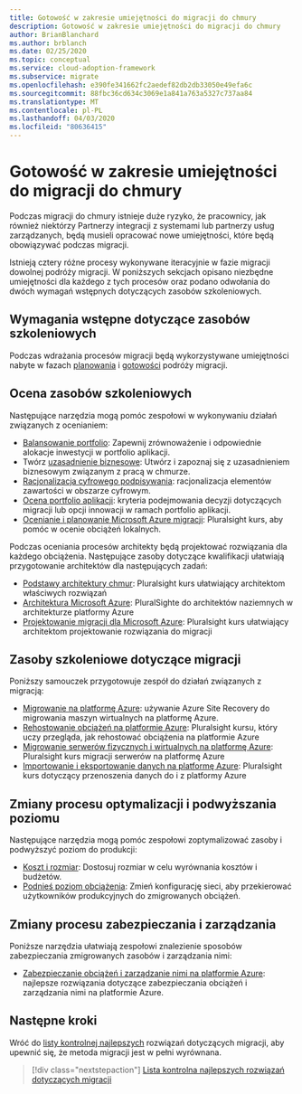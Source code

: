 ```yaml
---
title: Gotowość w zakresie umiejętności do migracji do chmury
description: Gotowość w zakresie umiejętności do migracji do chmury
author: BrianBlanchard
ms.author: brblanch
ms.date: 02/25/2020
ms.topic: conceptual
ms.service: cloud-adoption-framework
ms.subservice: migrate
ms.openlocfilehash: e390fe341662fc2aedef82db2db33050e49efa6c
ms.sourcegitcommit: 88fbc36cd634c3069e1a841a763a5327c737aa84
ms.translationtype: MT
ms.contentlocale: pl-PL
ms.lasthandoff: 04/03/2020
ms.locfileid: "80636415"
---
```

# <a name="skills-readiness-for-cloud-migration"></a>Gotowość w zakresie umiejętności do migracji do chmury

Podczas migracji do chmury istnieje duże ryzyko, że pracownicy, jak również niektórzy Partnerzy integracji z systemami lub partnerzy usług zarządzanych, będą musieli opracować nowe umiejętności, które będą obowiązywać podczas migracji.

Istnieją cztery różne procesy wykonywane iteracyjnie w fazie migracji dowolnej podróży migracji. W poniższych sekcjach opisano niezbędne umiejętności dla każdego z tych procesów oraz podano odwołania do dwóch wymagań wstępnych dotyczących zasobów szkoleniowych.

## <a name="prerequisites-skilling-resources"></a>Wymagania wstępne dotyczące zasobów szkoleniowych

Podczas wdrażania procesów migracji będą wykorzystywane umiejętności nabyte w fazach [planowania](../strategy/suggested-skills.md) i [gotowości](../organize/suggested-skills.md) podróży migracji.

## <a name="assess-skilling-resources"></a>Ocena zasobów szkoleniowych

Następujące narzędzia mogą pomóc zespołowi w wykonywaniu działań związanych z ocenianiem:

- [Balansowanie portfolio](../strategy/balance-the-portfolio.md): Zapewnij zrównoważenie i odpowiednie alokacje inwestycji w portfolio aplikacji.
- Twórz [uzasadnienie biznesowe](../strategy/cloud-migration-business-case.md): Utwórz i zapoznaj się z uzasadnieniem biznesowym związanym z pracą w chmurze.
- [Racjonalizacja cyfrowego podpisywania](../digital-estate/rationalize.md): racjonalizacja elementów zawartości w obszarze cyfrowym.
- [Ocena portfolio aplikacji](https://docs.microsoft.com/learn/modules/app-and-infra-migration-and-modernization): kryteria podejmowania decyzji dotyczących migracji lub opcji innowacji w ramach portfolio aplikacji.
- [Ocenianie i planowanie Microsoft Azure migracji](https://www.pluralsight.com/courses/microsoft-azure-migration-assessing-planning): Pluralsight kurs, aby pomóc w ocenie obciążeń lokalnych.

Podczas oceniania procesów architekty będą projektować rozwiązania dla każdego obciążenia. Następujące zasoby dotyczące kwalifikacji ułatwiają przygotowanie architektów dla następujących zadań:

- [Podstawy architektury chmur](https://app.pluralsight.com/library/courses/cloud-architecture-foundations): Pluralsight kurs ułatwiający architektom właściwych rozwiązań
- [Architektura Microsoft Azure](https://app.pluralsight.com/library/courses/cloud-architecture-foundations): PluralSighte do architektów naziemnych w architekturze platformy Azure
- [Projektowanie migracji dla Microsoft Azure](https://app.pluralsight.com/library/courses/cloud-architecture-foundations): Pluralsight kurs ułatwiający architektom projektowanie rozwiązania do migracji

## <a name="migrate-skilling-resources"></a>Zasoby szkoleniowe dotyczące migracji

Poniższy samouczek przygotowuje zespół do działań związanych z migracją:

- [Migrowanie na platformę Azure](https://docs.microsoft.com/azure/site-recovery/migrate-tutorial-on-premises-azure): używanie Azure Site Recovery do migrowania maszyn wirtualnych na platformę Azure.
- [Rehostowanie obciążeń na platformie Azure](https://aka.ms/rehostcourse): Pluralsight kursu, który uczy przegląda, jak rehostować obciążenia na platformie Azure
- [Migrowanie serwerów fizycznych i wirtualnych na platformę Azure](https://app.pluralsight.com/library/courses/microsoft-azure-migrating-physical-virtual-servers/table-of-contents): Pluralsight kurs migracji serwerów na platformę Azure
- [Importowanie i eksportowanie danych na platformę Azure](https://app.pluralsight.com/library/courses/microsoft-azure-import-export-data/table-of-contents): Pluralsight kurs dotyczący przenoszenia danych do i z platformy Azure

## <a name="optimize-and-promote-process-changes"></a>Zmiany procesu optymalizacji i podwyższania poziomu

Następujące narzędzia mogą pomóc zespołowi zoptymalizować zasoby i podwyższyć poziom do produkcji:

- [Koszt i rozmiar](azure-best-practices/migrate-best-practices-costs.md): Dostosuj rozmiar w celu wyrównania kosztów i budżetów.
- [Podnieś poziom obciążenia](azure-best-practices/migrate-best-practices-networking.md): Zmień konfigurację sieci, aby przekierować użytkowników produkcyjnych do zmigrowanych obciążeń.

## <a name="secure-and-manage-process-changes"></a>Zmiany procesu zabezpieczania i zarządzania

Poniższe narzędzia ułatwiają zespołowi znalezienie sposobów zabezpieczania zmigrowanych zasobów i zarządzania nimi:

- [Zabezpieczanie obciążeń i zarządzanie nimi na platformie Azure](./azure-best-practices/migrate-best-practices-security-management.md): najlepsze rozwiązania dotyczące zabezpieczania obciążeń i zarządzania nimi na platformie Azure.

## <a name="next-steps"></a>Następne kroki

Wróć do [listy kontrolnej najlepszych](./azure-best-practices/index.md) rozwiązań dotyczących migracji, aby upewnić się, że metoda migracji jest w pełni wyrównana.

> [!div class="nextstepaction"]
> [Lista kontrolna najlepszych rozwiązań dotyczących migracji](./index.md)

